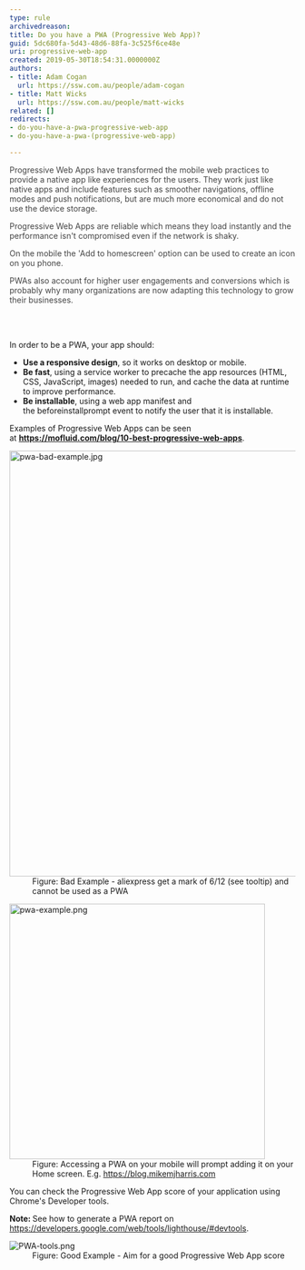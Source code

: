 ```yaml
---
type: rule
archivedreason: 
title: Do you have a PWA (Progressive Web App)?
guid: 5dc680fa-5d43-48d6-88fa-3c525f6ce48e
uri: progressive-web-app
created: 2019-05-30T18:54:31.0000000Z
authors:
- title: Adam Cogan
  url: https://ssw.com.au/people/adam-cogan
- title: Matt Wicks
  url: https://ssw.com.au/people/matt-wicks
related: []
redirects:
- do-you-have-a-pwa-progressive-web-app
- do-you-have-a-pwa-(progressive-web-app)

---
```



<p class="ssw15-rteElement-P"></p><div><div><p class="ssw15-rteElement-P"><span style="color&#58;#444444;"><span style="color&#58;#ffffff;font-family&#58;wf_segoe-ui_normal, &quot;segoe ui&quot;, &quot;segoe wp&quot;, tahoma, arial, sans-serif;font-size&#58;15px;white-space&#58;pre-wrap;background-color&#58;#911844;"></span>Progressive Web Apps have transformed the mobile web practices to provide a native app like experiences for the users. They work just like native apps and include features such as smoother navigations, offline modes and push notifications, but are much more economical and do not use the device storage.&#160;</span></p><p class="ssw15-rteElement-P"><span style="color&#58;#444444;">Progressive Web Apps are reliable which means they load instantly and the performance isn't compromised even if the network is shaky.&#160;</span></p><p class="ssw15-rteElement-P"><span style="color&#58;#444444;">On the mobile the 'Add to homescreen' option can be used to create an icon on you phone.&#160;</span></p><p class="ssw15-rteElement-P"><span style="color&#58;#444444;">PWAs also account for higher user engagements and conversions which is probably why many organizations are now adapting this technology to grow their businesses.</span></p></div></div>
<br><excerpt class='endintro'></excerpt><br>
<p>​In order&#160;to be a PWA, your app should&#58;<br></p><ul><li> 
      <b>Use a responsive design</b>, so it works on desktop or mobile.</li><li> 
      <b>Be fast</b>, using a service worker to precache the app resources (HTML, CSS, JavaScript, images) needed to run, and cache the​&#160;data at runtime to improve performance.<br></li><li> 
      <b>Be installable</b>, using a web app manifest and the&#160;beforeinstallprompt&#160;event to notify the user that&#160;it is&#160;installable.​<br></li></ul><p>Examples of Progressive Web Apps can be seen at&#160;<a href="https&#58;//mofluid.com/blog/10-best-progressive-web-apps/"><b>https&#58;//mofluid.com/blog/10-best-progressive-web-apps</b></a>.​<br></p><dl class="badImage"><dt><img src="/PublishingImages/pwa-bad-example.jpg" alt="pwa-bad-example.jpg" style="width&#58;750px;" /></dt><dd>Figure&#58; Bad Example - aliexpress get a mark of 6/12 (see tooltip) and cannot be used as a PWA</dd></dl><dl class="image"><dt> 
      <img src="/PublishingImages/pwa-example.png" alt="pwa-example.png" style="width&#58;450px;" />
      <br>
   </dt><dd>Figure&#58; Accessing a PWA on your mobile will prompt adding it on your Home s​creen. E.g.&#160;<a href="https&#58;//blog.mikemjharris.com/">https&#58;//blog.mikemjharris.com</a><br></dd></dl><p class="ssw15-rteElement-P">You can check the Progressive Web App score of your application using Chrome's Developer tools.&#160;​</p><p class="ssw15-rteElement-P">
         <b>Note&#58; </b>See how to generate a PWA report on 
         <a href="https&#58;//developers.google.com/web/tools/lighthouse/#devtools">https&#58;//developers.google.com/web/tools/lighthouse/#devtools</a>.​<br></p><p></p><dl class="goodImage"><dt> 
            <img src="/PublishingImages/PWA-tools.png" alt="PWA-tools.png" />​</dt><dd>Figure&#58; Good Example - Aim for a good Progressive Web App score<span style="color&#58;#444444;">​​</span></dd></dl>


